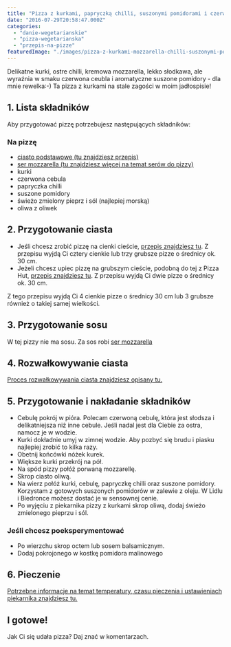 ```yaml
---
title: "Pizza z kurkami, papryczką chilli, suszonymi pomidorami i czerwoną cebulą"
date: "2016-07-29T20:58:47.000Z"
categories: 
  - "danie-wegetarianskie"
  - "pizza-wegetarianska"
  - "przepis-na-pizze"
featuredImage: "./images/pizza-z-kurkami-mozzarella-chilli-suszonymi-pomidorami-czerwona-cebula.jpg"
---
```


Delikatne kurki, ostre chilli, kremowa mozzarella, lekko słodkawa, ale wyraźnia w smaku czerwona ceubla i aromatyczne suszone pomidory - dla mnie rewelka:-) Ta pizza z kurkami na stale zagości w moim jadłospisie!

## 1\. Lista składników

Aby przygotować pizzę potrzebujesz następujących składników:

### Na pizzę

- <a href="/przepis-na-ciasto-na-pizze/" title="Przepis na ciasto podstawowe">ciasto podstawowe (tu znajdziesz przepis)</a>
- <a href="/jaki-ser-wybrac-do-pizzy/" title="Ser do pizzy">ser mozzarella (tu znajdziesz więcej na temat serów do pizzy)</a>
- kurki
- czerwona cebula
- papryczka chilli
- suszone pomidory
- świeżo zmielony pieprz i sól (najlepiej morską)
- oliwa z oliwek

## 2\. Przygotowanie ciasta

- Jeśli chcesz zrobić pizzę na cienki cieście, <a href="/przepis-na-ciasto-na-pizze/" title="Przepis na ciasto podstawowe">przepis znajdziesz tu</a>. Z przepisu wyjdą Ci cztery cienkie lub trzy grubsze pizze o średnicy ok. 30 cm.
- Jeżeli chcesz upiec pizzę na grubszym cieście, podobną do tej z Pizza Hut, <a href="/jak-zrobic-ciasto-na-pizze-jak-w-pizza-hut/" title="Przepis na pizzę na grubym cieście">przepis znajdziesz tu</a>. Z przepisu wyjdą Ci dwie pizze o średnicy ok. 30 cm.

Z tego przepisu wyjdą Ci 4 cienkie pizze o średnicy 30 cm lub 3 grubsze również o takiej samej wielkości.

## 3\. Przygotowanie sosu

W tej pizzy nie ma sosu. Za sos robi <a href="/jaki-ser-wybrac-do-pizzy/" title="Ser do pizzy">ser mozzarella</a>

## 4\. Rozwałkowywanie ciasta

<a href="/jak-walkowac-ciasto-pizzy/" title="Rozwałkowywanie ciasta">Proces rozwałkowywania ciasta znajdziesz opisany tu.</a>

## 5\. Przygotowanie i nakładanie składników

- Cebulę pokrój w pióra. Polecam czerwoną cebulę, która jest słodsza i delikatniejsza niż inne cebule. Jeśli nadal jest dla Ciebie za ostra, namocz je w wodzie.
- Kurki dokładnie umyj w zimnej wodzie. Aby pozbyć się brudu i piasku najlepiej zrobić to kilka razy.
- Obetnij końcówki nóżek kurek.
- Większe kurki przekrój na pół.
- Na spód pizzy połóż porwaną mozzarellę.
- Skrop ciasto oliwą.
- Na wierz połóż kurki, cebulę, papryczkę chilli oraz suszone pomidory. Korzystam z gotowych suszonych pomidorów w zalewie z oleju. W Lidlu i Biedronce możesz dostać je w sensownej cenie.
- Po wyjęciu z piekarnika pizzy z kurkami skrop oliwą, dodaj świeżo zmielonego pieprzu i sól.

### Jeśli chcesz poeksperymentować

- Po wierzchu skrop octem lub sosem balsamicznym.
- Dodaj pokrojonego w kostkę pomidora malinowego

## 6\. Pieczenie

<a href="/jak-ustawic-piekarnik-pieczenia-pizzy/" title="Jak ustawić piekarnik do pieczenia pizzy">Potrzebne informacje na temat temperatury, czasu pieczenia i ustawieniach piekarnika znajdziesz tu.</a>

## I gotowe!

Jak Ci się udała pizza? Daj znać w komentarzach.
